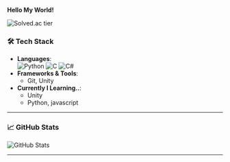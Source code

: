 
**Hello My World!**
  
![Solved.ac tier](http://mazassumnida.wtf/api/v2/generate_badge?boj=leeas3140)


### 🛠 Tech Stack
- **Languages**:
  <br> 
  ![Python](https://img.shields.io/badge/-Python-3776AB?logo=python&logoColor=white)
  ![C](https://img.shields.io/badge/-C-A8B9CC?logo=c&logoColor=white)
  ![C#](https://img.shields.io/badge/-C%23-239120?logo=csharp&logoColor=white)
- **Frameworks & Tools**: 
  - Git, Unity
- **Currently I Learning..**: 
  - Unity
  - Python, javascript
  
---

### 📈 GitHub Stats
![GitHub Stats](https://github-readme-stats.vercel.app/api?username=yourusername&show_icons=true&theme=radical)

---
